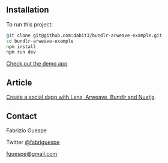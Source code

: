 ## Installation

To run this project:

```sh
git clone git@github.com:dabit3/bundlr-arweave-example.git
cd bundlr-arweave-example
npm install
npm run dev
```

[Check out the demo app](https://depost.vercel.app/)

## Article

[Create a social dapp with Lens, Arweave, Bundlr and Nuxtjs](https://mirror.xyz/0x7E0b0363404751346930AF92C80D1fef932Cc48a/xUYFpby76cHJcW8S-d6fHGNQXAZxvpgRgXzzuD8-Dpo).

## Contact

Fabrizio Guespe

Twitter [@fabriguespe](https://twitter.com/fabriguespe)

[fguespe@gmail.com](mailto:fguespe@gmail.com)